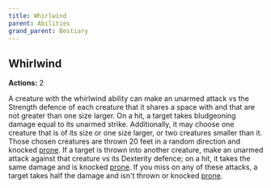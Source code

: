 ```yaml
---
title: Whirlwind
parent: Abilities
grand_parent: Bestiary
---
```


## Whirlwind
**Actions:** 2

A creature with the whirlwind ability can make an unarmed attack vs the Strength defence of each creature that it shares a space with and that are not greater than one size larger. On a hit, a target takes bludgeoning damage equal to its unarmed strike. Additionally, it may choose one creature that is of its size or one size larger, or two creatures smaller than it. Those chosen creatures are thrown 20 feet in a random direction and knocked [prone](https://stormchaserroleplaying.com/stormchaserRPG/Conditions/Prone/). If a target is thrown into another creature, make an unarmed attack against that creature vs its Dexterity defence; on a hit, it takes the same damage and is knocked [prone](https://stormchaserroleplaying.com/stormchaserRPG/Conditions/Prone/). If you miss on any of these attacks, a target takes half the damage and isn't thrown or knocked [prone](https://stormchaserroleplaying.com/stormchaserRPG/Conditions/Prone/).
